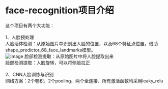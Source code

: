# face-recognition项目介绍

这个项目有两个大功能：<br />
<br />
1、人脸预处理<br />
人脸活体检测：从原始图片中识别出人脸的位置，以及68个特征点位置，借助shape_predictor_68_face_landmarks模型。<br />
![image](https://github.com/duhanmin/face-recognition/blob/master/images/4.png)
脸部检测提取：从原始图片中将人脸提取出来<br />
脸部检测提取：人脸旋转，可以将侧脸拉正<br />
<br />
2、CNN人脸训练与识别<br />
网络方案：2个卷积、2个pooling、两个全连接、所有激活函数均采用leaky_relu<br />
